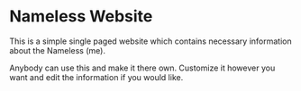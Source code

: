 # Nameless Website

This is a simple single paged website which contains necessary information about the Nameless (me).

Anybody can use this and make it there own.
 Customize it however you want and edit the information if you would like.


